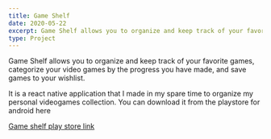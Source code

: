 ```yaml
---
title: Game Shelf
date: 2020-05-22
excerpt: Game Shelf allows you to organize and keep track of your favorite games, categorize your video games by the progress you have made, and save games to your wishlist.
type: Project
---
```


Game Shelf allows you to organize and keep track of your favorite games, categorize your video games by the progress you have made, and save games to your wishlist.

It is a react native application that I made in my spare time to organize my personal videogames collection. You can download it from the playstore for android here

[Game shelf play store link](https://play.google.com/store/apps/details?id=com.gameshelfcollection.gameshelfcollection&hl=en)
